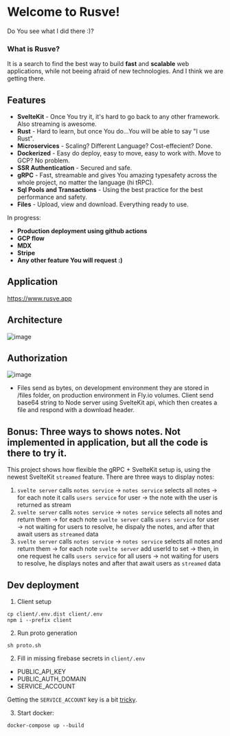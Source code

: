 # Welcome to Rusve!
Do You see what I did there :)?  
### What is Rusve? 
It is a search to find the best way to build **fast** and **scalable** web applications, while not beeing afraid of new technologies. And I think we are getting there.

## Features
- **SvelteKit** - Once You try it, it's hard to go back to any other framework. Also streaming is awesome.
- **Rust** - Hard to learn, but once You do...You will be able to say "I use Rust".
- **Microservices** - Scaling? Different Language? Cost-effecient? Done.
- **Dockerized** - Easy do deploy, easy to move, easy to work with. Move to GCP? No problem.
- **SSR Authentication** - Secured and safe.
- **gRPC** - Fast, streamable and gives You amazing typesafety across the whole project, no matter the language (hi tRPC).
- **Sql Pools and Transactions** - Using the best practice for the best performance and safety.
- **Files** - Upload, view and download. Everything ready to use.

In progress:
- **Production deployment using github actions**
- **GCP flow**
- **MDX**
- **Stripe**
- **Any other feature You will request :)**

## Application
https://www.rusve.app

## Architecture
![image](https://user-images.githubusercontent.com/26543876/234502285-e92ca1e2-70ab-4e8c-9ced-4147215a4e71.png)

## Authorization
![image](https://user-images.githubusercontent.com/26543876/234501073-bfa1fcc4-dd51-4c47-9540-995b439a64b2.png)

- Files send as bytes, on development environment they are stored in /files folder, on production environment in Fly.io volumes. Client send base64 string to Node server using SvelteKit api, which then creates a file and respond with a download header.

## Bonus: Three ways to shows notes. Not implemented in application, but all the code is there to try it.
This project shows how flexible the gRPC + SvelteKit setup is, using the newest SvelteKit `streamed` feature. There are three ways to display notes:
1. `svelte server` calls `notes service` -> `notes service` selects all notes -> for each note it calls `users service` for user -> the note with the user is returned as stream
2. `svelte server` calls `notes service` -> `notes service` selects all notes and return them -> for each note `svelte server` calls `users service` for user -> not waiting for users to resolve, he dispaly the notes, and after that await users as `streamed` data
3. `svelte server` calls `notes service` -> `notes service` selects all notes and return them -> for each note `svelte server` add userId to set -> then, in one request he calls `users service` for all users -> not waiting for users to resolve, he displays notes and after that await users as `streamed` data

## Dev deployment

1. Client setup
```
cp client/.env.dist client/.env
npm i --prefix client
```

2. Run proto generation
```
sh proto.sh
```

2. Fill in missing firebase secrets in `client/.env`
- PUBLIC_API_KEY
- PUBLIC_AUTH_DOMAIN
- SERVICE_ACCOUNT

Getting the `SERVICE_ACCOUNT` key is a bit [tricky](https://firebase.google.com/docs/admin/setup#initialize_the_sdk_in_non-google_environments).


3. Start docker:
```
docker-compose up --build
```
